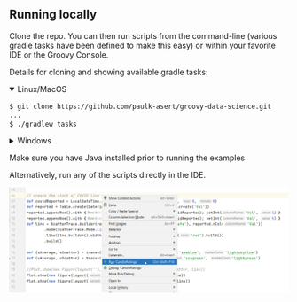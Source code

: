 ## Running locally

Clone the repo. You can then run scripts from the command-line (various gradle tasks
have been defined to make this easy) or within your favorite IDE or the Groovy Console.

Details for cloning and showing available gradle tasks:

<details open>
<summary>Linux/MacOS</summary>

```
$ git clone https://github.com/paulk-asert/groovy-data-science.git
...
$ ./gradlew tasks
```
</details>
<details>
<summary>Windows</summary>

Assuming you have git installed:

```
> git clone https://github.com/paulk-asert/groovy-data-science.git
...
> gradlew tasks
```
</details>

Make sure you have Java installed prior to running the examples.

Alternatively, run any of the scripts directly in the IDE.

![Gitpod result](images/Intellij.png)
